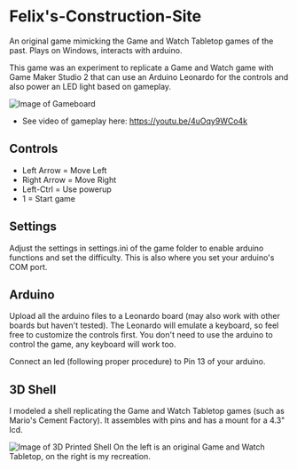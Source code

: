 # Felix's-Construction-Site
An original game mimicking the Game and Watch Tabletop games of the past. Plays on Windows, interacts with arduino.

This game was an experiment to replicate a Game and Watch game with Game Maker Studio 2 that can use an Arduino Leonardo for the controls and also power an LED light based on gameplay.

![Image of Gameboard](http://sergiostuff.com/wp-content/uploads/2019/03/Play-and-Clock-All-Vectors-10.png)
* See video of gameplay here: https://youtu.be/4uOqy9WCo4k

## Controls
* Left Arrow = Move Left
* Right Arrow = Move Right
* Left-Ctrl = Use powerup
* 1 = Start game

## Settings
Adjust the settings in settings.ini of the game folder to enable arduino functions and set the difficulty. This is also where you set your arduino's COM port.

## Arduino
Upload all the arduino files to a Leonardo board (may also work with other boards but haven't tested). The Leonardo will emulate a keyboard, so feel free to customize the controls first. You don't need to use the arduino to control the game, any keyboard will work too.

Connect an led (following proper procedure) to Pin 13 of your arduino.

## 3D Shell
I modeled a shell replicating the Game and Watch Tabletop games (such as Mario's Cement Factory). It assembles with pins and has a mount for a 4.3" lcd.

 ![Image of 3D Printed Shell](http://sergiostuff.com/wp-content/uploads/2019/01/IMG_20190128_115456.jpg)
 On the left is an original Game and Watch Tabletop, on the right is my recreation.
